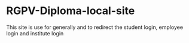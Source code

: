 # RGPV-Diploma-local-site
This site is use for generally and to redirect the student login, employee login and institute login 
